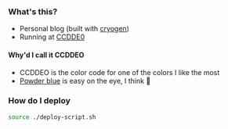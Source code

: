 ### What's this?

- Personal blog (built with [cryogen](https://github.com/cryogen-project/cryogen))
- Running at [CCDDE0](https://frankapiyo.github.io/CCDDE0/pages-output/about/)

####  Why'd I call it CCDDEO

- CCDDEO is the color code for one of the colors I like the most
- [Powder blue](https://www.pinterest.co.uk/pin/522910206735138790/) is easy on the eye, I think :shrug:


### How do I deploy

```bash
source ./deploy-script.sh
```